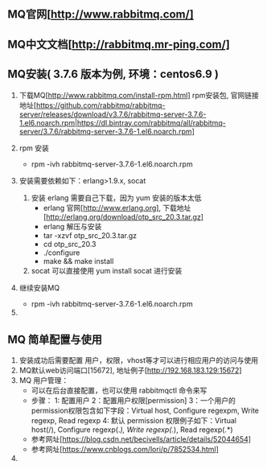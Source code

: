 
## MQ官网[http://www.rabbitmq.com/]
## MQ中文文档[http://rabbitmq.mr-ping.com/]


## MQ安装( 3.7.6 版本为例, 环境：centos6.9 )
1. 下载MQ[http://www.rabbitmq.com/install-rpm.html] rpm安装包, 官网链接地址[https://github.com/rabbitmq/rabbitmq-server/releases/download/v3.7.6/rabbitmq-server-3.7.6-1.el6.noarch.rpm|https://dl.bintray.com/rabbitmq/all/rabbitmq-server/3.7.6/rabbitmq-server-3.7.6-1.el6.noarch.rpm]

2. rpm 安装
    - rpm -ivh rabbitmq-server-3.7.6-1.el6.noarch.rpm

3. 安装需要依赖如下：erlang>1.9.x, socat
    1. 安装 erlang 需要自己下载，因为 yum 安装的版本太低
        - erlang 官网[http://www.erlang.org], 下载地址[http://erlang.org/download/otp_src_20.3.tar.gz]
        - erlang 解压与安装
        - tar -xzvf otp_src_20.3.tar.gz
        - cd otp_src_20.3
        - ./configure
        - make && make install
    2. socat 可以直接使用 yum install socat 进行安装

4. 继续安装MQ
    - rpm -ivh rabbitmq-server-3.7.6-1.el6.noarch.rpm

5. 



## MQ 简单配置与使用
1. 安装成功后需要配置 用户，权限，vhost等才可以进行相应用户的访问与使用
2. MQ默认web访问端口[15672], 地址例子[http://192.168.183.129:15672]
3. MQ 用户管理：
    - 可以在后台直接配置，也可以使用 rabbitmqctl 命令来写
    - 步骤：
        1: 配置用户
        2：配置用户权限[permission]
        3：一个用户的permission权限包含如下字段：Virtual host, Configure regexpm, Write regexp, Read regexp 
        4: 默认 permission 权限例子如下：Virtual host(/), Configure regexp(.*), Write regexp(.*), Read regexp(.*)
    - 参考网址[https://blog.csdn.net/becivells/article/details/52044654]
    - 参考网址[https://www.cnblogs.com/lori/p/7852534.html]
4. 


